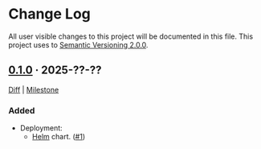 Change Log
==========

All user visible changes to this project will be documented in this file. This project uses to [Semantic Versioning 2.0.0].




## [0.1.0] · 2025-??-??
[0.1.0]: /../../tree/v0.1.0

[Diff](/../../compare/70ddb0e8375b57f9c1d8f5d69f9e25407915bc34...v0.1.0) | [Milestone](/../../milestone/1)

### Added

- Deployment:
    - [Helm] chart. ([#1])

[#1]: /../../pull/1




[Helm]: https://helm.sh
[Semantic Versioning 2.0.0]: https://semver.org

